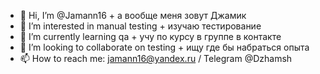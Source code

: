 - 👋 Hi, I’m @Jamann16 + а вообще меня зовут Джамик
- 👀 I’m interested in manual testing + изучаю тестирование
- 🌱 I’m currently learning qa + учу по курсу в группе в контакте
- 💞️ I’m looking to collaborate on testing + ищу где бы набраться опыта
- 📫 How to reach me: jamann16@yandex.ru / Telegram @Dzhamsh

<!---
Jamann16/Jamann16 is a ✨ special ✨ repository because its `README.md` (this file) appears on your GitHub profile.
You can click the Preview link to take a look at your changes.
--->
